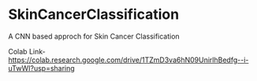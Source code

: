 # SkinCancerClassification
A CNN based approch for Skin Cancer Classification

Colab Link-https://colab.research.google.com/drive/1TZmD3va6hN09UnirlhBedfg--i-uTwWI?usp=sharing
